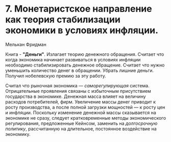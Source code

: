 # 7. Монетаристское направление как теория стабилизации экономики в условиях инфляции.

Мелькан Фридман

Книга - **"Деньги"**. Излагает теорию денежного обращения. Считает что когда экономика начинает развиваться в условиях инфляции необходимо стабилизировать денежное обращение. Считает что нужно уменьшить количество денег в обращении. Убрать лишние деньги. Получил нобелевскую премию за эту работу.

Считал что рыночная экономика — *саморегулирующая* система. Отрицательные проявления связаны с избыточным присутствием государства в экономике. Денежная масса влияет на величину расходов потребителей, фирм. Увеличение массы денег приводит к росту производства, а после полной загрузки мощностей — к росту цен и инфляции. Поскольку изменение денежной массы сказывается на экономике не сразу, следует кратковременные методы экономического регулирования, предложенные Кейнсом, заменить на *долгосрочную политику*, рассчитанную на длительное, постоянное воздействие на экономику.